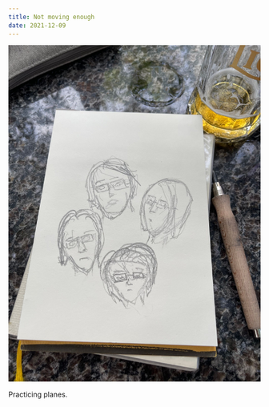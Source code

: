 ```yaml
---
title: Not moving enough
date: 2021-12-09
---
```


!['Not moving enough'](image/Notmoving.jpeg)

Practicing planes.